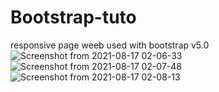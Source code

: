 # Bootstrap-tuto
responsive page weeb used with bootstrap v5.0 
![Screenshot from 2021-08-17 02-06-33](https://user-images.githubusercontent.com/35938731/129648099-b4daa68c-73d0-4394-82a5-ddfee8731916.png)
![Screenshot from 2021-08-17 02-07-48](https://user-images.githubusercontent.com/35938731/129648102-c269205e-d646-4bd4-8990-744daf71b70c.png)
![Screenshot from 2021-08-17 02-08-13](https://user-images.githubusercontent.com/35938731/129648104-349c8100-203c-44af-b427-2baae5e7cb53.png)

